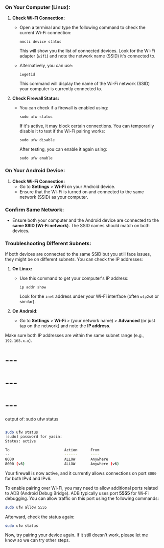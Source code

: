 

### **On Your Computer (Linux):**
1. **Check Wi-Fi Connection:**
   - Open a terminal and type the following command to check the current Wi-Fi connection:
     ```
     nmcli device status
     ```
     This will show you the list of connected devices. Look for the Wi-Fi adapter (`wifi`) and note the network name (SSID) it's connected to.

   - Alternatively, you can use:
     ```
     iwgetid
     ```
     This command will display the name of the Wi-Fi network (SSID) your computer is currently connected to.

2. **Check Firewall Status:**
   - You can check if a firewall is enabled using:
     ```
     sudo ufw status
     ```
     If it's active, it may block certain connections. You can temporarily disable it to test if the Wi-Fi pairing works:
     ```
     sudo ufw disable
     ```
     After testing, you can enable it again using:
     ```
     sudo ufw enable
     ```

### **On Your Android Device:**
1. **Check Wi-Fi Connection:**
   - Go to **Settings** > **Wi-Fi** on your Android device.
   - Ensure that the Wi-Fi is turned on and connected to the same network (SSID) as your computer.

### **Confirm Same Network:**
- Ensure both your computer and the Android device are connected to the **same SSID (Wi-Fi network)**. The SSID names should match on both devices.

### **Troubleshooting Different Subnets:**
If both devices are connected to the same SSID but you still face issues, they might be on different subnets. You can check the IP addresses:

1. **On Linux:**
   - Use this command to get your computer's IP address:
     ```
     ip addr show
     ```
     Look for the `inet` address under your Wi-Fi interface (often `wlp2s0` or similar).

2. **On Android:**
   - Go to **Settings** > **Wi-Fi** > (your network name) > **Advanced** (or just tap on the network) and note the **IP address**.

Make sure both IP addresses are within the same subnet range (e.g., `192.168.x.x`).



# ---
# ---
# ---

output of: sudo ufw status

```bash

sudo ufw status
[sudo] password for yasin: 
Status: active

To                         Action      From
--                         ------      ----
8000                       ALLOW       Anywhere                  
8000 (v6)                  ALLOW       Anywhere (v6)             


```


Your firewall is now active, and it currently allows connections on port `8000` for both IPv4 and IPv6.

To enable pairing over Wi-Fi, you may need to allow additional ports related to ADB (Android Debug Bridge). ADB typically uses port **5555** for Wi-Fi debugging. You can allow traffic on this port using the following commands:

```bash
sudo ufw allow 5555
```

Afterward, check the status again:

```bash
sudo ufw status
```

Now, try pairing your device again. If it still doesn't work, please let me know so we can try other steps.



